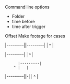 Command line options
- Folder
- time before 
- time after trigger

Offset
Make footage for cases

|---------||---------|
    |   ^     |


|---------|
    |   ^ |


          |---------|
        ^ |   |


|---------||-|
    |   ^    |


   